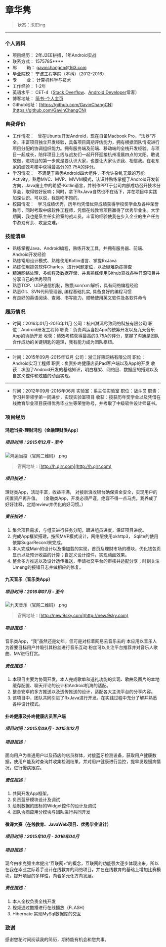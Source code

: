 # 章华隽

>  状态：求职ing

___
### 个人资料
- 项目经历： 2年J2EE拼搏，1年Android实战
- 联系方式： 1575785\*\*\*\*
- 邮&nbsp;&nbsp;&nbsp;&nbsp;&nbsp;&nbsp;&nbsp;&nbsp;箱： gavinchangcn@163.com
- 毕业院校： 宁波工程学院（本科）（2012-2016）
- 专&nbsp;&nbsp;&nbsp;&nbsp;&nbsp;&nbsp;&nbsp;&nbsp;业： 计算机科学与技术
- 工作经验： 1-2年
- 英语水平： CET-4（[Stack Overflow](http://stackoverflow.com)、[Android Developer](https://developer.android.com/index.html)常客）
- 博客地址： [简书-个人主页](http://www.jianshu.com/users/ad3321aa38f1/latest_articles)
- Github地址：[https://github.com/GavinChangCN](https://github.com/GavinChangCN)

### 自我评价
- 工作情况：   曾在Ubuntu开发Android，现在自备Macbook Pro，“法器“齐全。丰富项目独立开发经验，具备项目周期评估能力，拥有根据团队情况进行项目分配的协调组织能力。拥有服务端及前端、移动端的全栈开发经验。与项目一起成长，陪伴项目上线与战友们一起开怀迎接杭州凌晨四点的太阳。敢说敢做，进项目的第一步就是要认识大家，也要让大家认识我、相信我。在老东家的绩效考核中获得最高分的3.75A的评分。
- 学习情况：   不满足于熟悉Android四大组件，不允许杂乱无章的万能Activity，熟悉MVC、MVP、MVVM模式，认识并熟练掌握了Android开发新方向，Java废土中的希望-Kotlin语言，并制作PPT于公司内部成功召开技术分享会，取得较好反响；同时，拿下RxJava自然也不在话下，并在项目中实践加深认识。可以说，我是吃不饱的。
- 校园情况：   学习成绩优秀，历年均凭借优异成绩获得学校奖学金及各种荣誉称号，同时考取中级软件工程师，凭借在线教育项目赢得了优秀毕业生。大学期间，我也是系主任实验室的战斗员，丰富的经验使我在步入企业的生产任务中游刃有余、攻坚克难。

### 技能清单
- 熟练掌握Java、Android编程，熟练开发工具，并拥有服务器、前端、Android开发经验
- 熟练常用设计模式、熟练使用Kotlin语言、掌握RxJava
- 熟练使用抓包软件Charles，进行问题定位，以及疑难杂症排查
- 精通网络处理、多线程及数据存储，并且熟练使用Github查找各种开源项目并分享自己的优秀项目
- 熟悉TCP、UDP通信机制，熟悉json/xml解析，具有网络编程经验
- 熟悉Git、SVN代码管理器, 编程基础扎实, 具备良好的编程习惯
- 有良好的英语阅读、查阅、书写能力，顺畅使用英文软件及各软件命令

### 履历情况
* 时间：2016年01月-2016年11月       公司：杭州淋漓尽致网络科技有限公司
职位：Android研发工程师               职责：负责鸿运当投App的统筹开发以及九天音乐App的协助开发
收获：绩效考核获得最高的3.75A的评分，掌握了沟通是团队合作成功的关键钥匙的道理，我有能力成为团队枢纽。
___
* 时间：2015年09月-2015年12月       公司：浙江好簿网络有限公司
职位：Android实习工程师               职责：负责扑咚健康店员Pad客户端以及App的开发
收获：巩固了Android开发的基础知识，明白框架、网络层、数据层的搭建以及自定义控件和炫酷的动画实现。
___
* 时间：2012年09月-2016年06月       实验室：系主任实验室
职位：战斗员                           职责：学习并带领学弟一同进步，实现实验室项目
收获：揽获历年奖学金以及凭借在线教育毕业项目获得优秀毕业生等荣誉称号，并考取了中级软件设计师证书。

### 项目经历
#### 鸿运当投-理财鸿包（金融理财类App）
##### 项目时间：2015年12月 - 至今
![鸿运当投（官网二维码）.png](http://upload-images.jianshu.io/upload_images/875437-aa5ba9d8bae5b80d.png?imageMogr2/auto-orient/strip%7CimageView2/2/w/1240)
> 官网地址：[http://h.qlrr.com](http://h.qlrr.com)

##### 项目描述：
理财类App，活动丰富，收益丰满，
对接新浪收银台确保资金安全，实现用户的闲置资产再升值。
（金融类App，开发必须严谨，绝容不得一点马虎，我养成了
好好注释，定期review并优化的好习惯。）
##### 责任描述：
1. 集合项目需求，与组员进行任务分配，跟进组员进度，保证项目进度。
2. 完成App框架搭建，按照MVP模式设计，网络层使用okhttp3， Sqlite的使用依靠SugarRecord来完成。
3. 本人完成Main的设计以及懒加载的实现，首页及理财市场的模块，优化钱包页显示以及预计收益的计算；自定义设计控件，实现动画效果。
4. 整合多方推送以及设计透传推送，申请社交平台的审核并适配分享；时刻关注Umeng的报错日志并做相应的修复。

#### 九天音乐（音乐类App）
##### 项目时间：2016年07月 - 至今
![九天音乐（官网二维码）.png](http://upload-images.jianshu.io/upload_images/875437-0a82b248030e6c44.png?imageMogr2/auto-orient/strip%7CimageView2/2/w/1240)
> 官网地址：[http://new.9sky.com](http://new.9sky.com)

##### 项目描述：
音乐类App，“我”虽然还是幼年，但可是对标着网易云音乐去的
本应用以音乐人为首要目标用户并吸引其粉丝进行音乐互动
粉丝可以关注平台推荐并对音乐人歌曲、MV进行打赏。
##### 责任描述：
1. 本项目主要为协同开发，本人完成歌单和送礼功能的实现、歌曲及图片的本地缓存配置、聊天评论的设计和Android机海的适配。
2. 整合安卓的多方推送以及透传推送的设计，适配各大主流平台的分享内容。
3. 该项目中，团队共同引进了RxJava进行开发。在实践过程中充分了解并熟悉各种设计模式。

#### 扑咚健康及扑咚健康店员客户端
##### 项目时间：2015年09月 - 2015年12月
##### 项目描述：
面向用户为普通用户以及药店的店员群体，对接蓝牙检测设备，获取用户健康数据，使用户能及时查询并收集检测结果，并对用户健康进行监控，提早发现慢病情况，进行慢病跟踪。
##### 责任描述：
1. 共同开发App框架。
2. 负责蓝牙模块设计及调试
3. 绘制数据的图标的Widget控件的设计及调试
4. 团队协商应用分模块与团队进行共同开发

#### 微课大赛（在线教育、JavaWeb项目、优秀毕业设计）
##### 项目时间：2015年10月 - 2016年04月
##### 项目描述：
现今由李克强主席提出“互联网+”的概念，互联网的功能强大逐步体现出来，所以在我在毕业之际着手设计在线教育的网络项目，并在在线教育的基础上增加比赛模块，提升项目的多样性，向着多元化方向发展。
##### 责任描述：
1. 本人全权负责全栈开发
2. 视频通过酷播进行在线播放（FLASH）
3. Hibernate 实现MySql数据库的交互

### 致谢
感谢您花时间阅读我的简历，期待能有机会和您共事。

